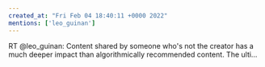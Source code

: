 ```yaml
---
created_at: "Fri Feb 04 18:40:11 +0000 2022"
mentions: ['leo_guinan']
---
```


RT @leo_guinan: Content shared by someone who's not the creator has a much deeper impact than algorithmically recommended content. The ulti…